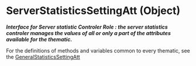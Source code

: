 # ServerStatisticsSettingAtt (Object)

**_Interface for Server statistic Controler
**Role** : the server statistics controler manages the values of all or only a part of the attributes available for the thematic._**

For the definitions of methods and variables common to every thematic, see the [GeneralStatisticsSettingAtt](../System/interface_GeneralStatisticsSettingAtt_154832.md)